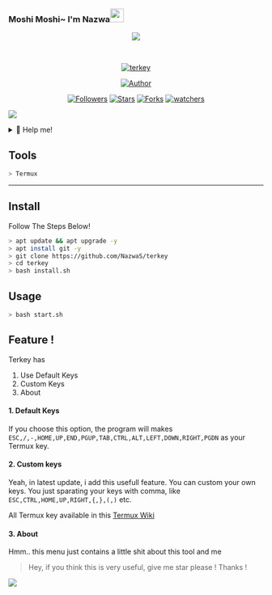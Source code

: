### Moshi Moshi~ I'm Nazwa<img src="https://github.com/TheDudeThatCode/TheDudeThatCode/blob/master/Assets/Hi.gif" width="27px">
<p align="center">
<a href="https://github.com/NazwaS"><img src="https://raw.githubusercontent.com/NazwaS/NazwaS/main/img/nzw2.jpeg"></a>
</p>
<br>



<p align="center">
<a href="#"><img title="terkey" src="https://img.shields.io/badge/-TERKEY-green?colorA=%23ff0000&colorB=%23017e40&style=for-the-badge"></a>
</p>
<p align="center">
<a href="https://github.com/NazwaS"><img title="Author" src="https://img.shields.io/badge/AUTHOR-NAZWAS-orange?style=for-the-badge&logo=github"></a>
</p>
<p align="center">
<a href="https://github.com/NazwaS/followers"><img title="Followers" src="https://img.shields.io/github/followers/NazwaS?style=flat-square"></a>
<a href="https://github.com/NazwaS/terkey/stargazers"><img title="Stars" src="https://img.shields.io/github/stars/NazwaS/terkey?style=flat-square"></a>
<a href="https://github.com/NazwaS/terkey/network/members"><img title="Forks" src="https://img.shields.io/github/forks/NazwaS/terkey?style=flat-square"></a>
<a href="https://github.com/NazwaS/terkey/watchers"><img title="watchers" src="https://img.shields.io/github/watchers/NazwaS/terkey?style=flat-square"></a>
</p>

<img src="https://64.media.tumblr.com/tumblr_mdsn7zYeUm1rksv4mo1_500.gif"></a>

<details>

<summary>🍙 Help me!</summary>

* [Saweria](https://saweria.co/nazwas)
* [Trakteer](https://trakteer.id/NazwaS)
</details>

## Tools

```bash
> Termux
```

---

## Install
Follow The Steps Below!

```bash
> apt update && apt upgrade -y
> apt install git -y
> git clone https://github.com/NazwaS/terkey
> cd terkey
> bash install.sh
```

## Usage

```bash
> bash start.sh
```

## Feature !

Terkey has 

1. Use Default Keys
1. Custom Keys
1. About

#### 1. Default Keys
If you choose this option, the program will makes
`ESC,/,-,HOME,UP,END,PGUP,TAB,CTRL,ALT,LEFT,DOWN,RIGHT,PGDN`
as your Termux key.

#### 2. Custom keys
Yeah, in latest update, i add this usefull feature. You can custom your own keys.
You just sparating your keys with comma, like `ESC,CTRL,HOME,UP,RIGHT,{,},(,)` etc.

All Termux key available in this [Termux Wiki](https://wiki.termux.com/wiki/Touch_Keyboard)

#### 3. About
Hmm.. this menu just contains a little shit about this tool and me

> Hey, if you think this is very useful, give me star please !
> Thanks !

<img src="https://i.imgur.com/SOdBb4R.gif">
